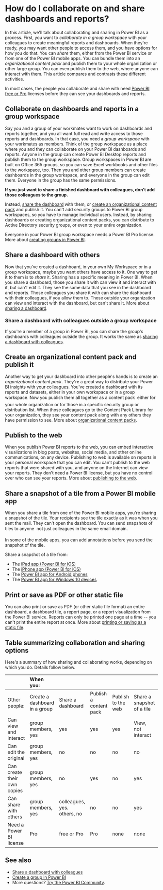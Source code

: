<properties
   pageTitle="How should I share dashboards, reports, and tiles?"
   description="In Power BI you can share dashboards, reports, and tiles in several different ways. Each has its advantages."
   services="powerbi"
   documentationCenter=""
   authors="ajayan"
   manager="erikre"
   backup="maggiesMSFT"
   editor=""
   tags=""
   qualityFocus="no"
   qualityDate=""/>

<tags
   ms.service="powerbi"
   ms.devlang="NA"
   ms.topic="article"
   ms.tgt_pltfrm="NA"
   ms.workload="powerbi"
   ms.date="02/23/2017"
   ms.author="ajayan"/>

# How do I collaborate on and share dashboards and reports?  

In this article, we'll talk about collaborating and sharing in Power BI as a process. First, you want to *collaborate in a group workspace* with your colleagues to create meaningful reports and dashboards. When they're ready, you may want other people to access them, and you have options for how you do that. You can *share* them, either from the Power BI service or from one of the Power BI mobile apps. You can bundle them into an *organizational content pack* and publish them to your whole organization or other large group. You can even publish them to the web, where anyone can interact with them. This article compares and contrasts these different activities.

In most cases, the people you collaborate and share with need [Power BI free or Pro](https://powerbi.microsoft.com/) licenses before they can see your dashboards and reports. 

## Collaborate on dashboards and reports in a group workspace 
Say you and a group of your workmates want to work on dashboards and reports together, and you all want full read and write access to those reports and dashboards. In that case, you need a *group workspace* with your workmates as members. Think of the group workspace as a place where you and they can collaborate on your Power BI dashboards and reports. Anyone in the group can create Power BI Desktop reports and publish them to the group workspace. Group workspaces in Power BI are built on Office 365 groups, so you can save Excel workbooks and other files to the workspace, too. Then you and other group members can create dashboards in the group workspace, and everyone in the group can edit them. Everyone in the group has the same permissions. 

**If you just want to share a finished dashboard with colleagues, don't add those colleagues to the group.** 

Instead, [share the dashboard](powerbi-service-how-should-i-share-my-dashboard.md#share-a-dashboard-with-colleagues-and-others) with them, or [create an organizational content pack](powerbi-service-how-should-i-share-my-dashboard.md#create-an-organizational-content-pack-and-publish-it) and publish it. You can't add security groups to Power BI group workspaces, so you have to manage individual users. Instead, by sharing dashboards or creating organizational content packs, you can distribute to Active Directory security groups, or even to your entire organization.

Everyone in your Power BI group workspace needs a Power BI Pro license. More about [creating groups in Power BI](powerbi-service-create-a-group-in-power-bi.md).

## Share a dashboard with others 
Now that you've created a dashboard, in your own My Workspace or in a group workspace, maybe you want others have access to it. One way to get it to them is to *share* it. Sharing has a specific meaning in Power BI. When you share a dashboard, those you share it with can view it and interact with it, but can't edit it. They see the same data that you see in the dashboard and reports. Those colleagues you share it with can share the dashboard with their colleagues, if you allow them to. Those outside your organization can view and interact with the dashboard, but can't share it. More about [sharing a dashboard](powerbi-service-share-unshare-dashboard.md).

### Share a dashboard with colleagues outside a group workspace 
If you're a member of a group in Power BI, you can share the group's dashboards with colleagues outside the group. It works the same as [sharing a dashboard with colleagues](powerbi-service-share-unshare-dashboard.md).

## Create an organizational content pack and publish it  
Another way to get your dashboard into other people's hands is to create an *organizational content pack*. They're a great way to distribute your Power BI insights with your colleagues. You've created a dashboard with its reports and datasets, either in your own workspace or in a group workspace. Now you publish them all together as a content pack &#151; either for your whole organization or for those in a specific security group or distribution list. When those colleagues go to the Content Pack Library for your organization, they see your content pack along with any others they have permission to see. More about [organizational content packs](powerbi-service-organizational-content-packs-introduction.md).  

## Publish to the web

When you publish Power BI reports to the web, you can embed interactive visualizations in blog posts, websites, social media, and other online communications, on any device. Publishing to web is available on reports in your personal workspace that you can edit. You can't publish to the web reports that were shared with you, and anyone on the Internet can view your reports. They don't need a Power BI license, but you have no control over who can see your reports. More about [publishing to the web](powerbi-service-publish-to-web.md).

## Share a snapshot of a tile from a Power BI mobile app
When you share a tile from one of the Power BI mobile apps, you're sharing a snapshot of the tile. Your recipients see the tile exactly as it was when you sent the mail. They can't open the dashboard. You can send snapshots of tiles to anyone &#151; not just colleagues in the same email domain.

In some of the mobile apps, you can add annotations before you send the snapshot of the tile.

Share a snapshot of a tile from:

- The [iPad app (Power BI for iOS)](powerbi-mobile-annotate-and-share-a-snapshot-from-the-ipad-app.md)
- The [iPhone app (Power BI for iOS)](powerbi-mobile-annotate-and-share-a-tile-from-the-iphone-app.md)
- The [Power BI app for Android phones](powerbi-mobile-annotate-and-share-a-tile-from-the-android-app.md)
- The [Power BI app for Windows 10 devices](powerbi-mobile-annotate-and-share-a-snapshot-from-the-windows-app.md)

## Print or save as PDF or other static file

You can also print or save as PDF (or other static file format) an entire dashboard, a dashboard tile, a report page, or a report visualization from the Power BI service. Reports can only be printed one page at a time -- you can't print the entire report at once. More about [printing or saving as a static file](powerbi-service-print.md).

## Table summarizing collaboration and sharing options

Here's a summary of how sharing and collaborating works, depending on which you do. Details follow below.

|        | When you: |  |  |  |  |  |
|:------------------------|:----------------------------|:----------------------------------------|:---------------------------------|:-----------------------------|:-----------------------------|:-----------------------------|
| Other people:         | Create a dashboard in a group | Share a dashboard | Publish a content pack | Publish to the web | Share a snapshot of a tile | Save as PDF |
| Can view and interact       | group members, yes   | yes                         | yes                              | yes                          | View, not interact | View, not interact |
| Can edit the original       | group members, yes  | no                          | no                               | no                           | no | no |
| Can create their own copies | group members, yes  | no                          | yes                              | no                           | yes | yes |
| Can share with others       | group members, yes  | colleagues, yes. others, no | no                               | no                           | yes | yes |
| Need a Power BI license       | Pro   | free or Pro | Pro  | none  | none | none |


## See also
-   [Share a dashboard with colleagues](powerbi-service-share-unshare-dashboard.md)
-   [Create a group in Power BI](powerbi-service-create-a-group-in-power-bi.md)
-   More questions? [Try the Power BI Community](http://community.powerbi.com/).



